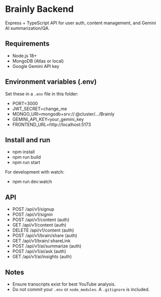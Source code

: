# Brainly Backend

Express + TypeScript API for user auth, content management, and Gemini AI summarization/QA.

## Requirements
- Node.js 18+
- MongoDB (Atlas or local)
- Google Gemini API key

## Environment variables (.env)
Set these in a `.env` file in this folder:

- PORT=3000
- JWT_SECRET=change_me
- MONGO_URI=mongodb+srv://<user>:<pass>@cluster/.../Brainly
- GEMINI_API_KEY=your_gemini_key
- FRONTEND_URL=http://localhost:5173

## Install and run
- npm install
- npm run build
- npm run start

For development with watch:
- npm run dev:watch

## API
- POST /api/v1/signup
- POST /api/v1/signin
- POST /api/v1/content (auth)
- GET  /api/v1/content (auth)
- DELETE /api/v1/content (auth)
- POST /api/v1/brain/share (auth)
- GET  /api/v1/brain/:shareLink
- POST /api/v1/ai/summarize (auth)
- POST /api/v1/ai/ask (auth)
- GET  /api/v1/ai/insights (auth)

## Notes
- Ensure transcripts exist for best YouTube analysis.
- Do not commit your `.env` or `node_modules`. A `.gitignore` is included.
